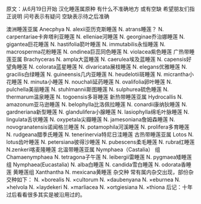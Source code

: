 原文：从6月19日开始 汉化睡莲属原种 有什么不准确地方 或有空缺 希望朋友们指正说明
问号表示有疑问 空缺表示待之后准确 

澳洲睡莲亚属 Anecphya
N. alexii亚历克斯睡莲
N. atrans睡莲？
N. carpentariae卡奔塔利亚睡莲
N. elleniae河睡莲
N. georginae乔治娜睡莲
N. gigantea巨花睡莲
N. hastifolia箭叶睡莲
N. immutabilis永恒睡莲
N. macrosperma花粉睡莲
N. ondinea巨蕊同色睡莲
N. violacea紫色睡莲
广热带睡莲亚属 Brachyceras
N. ampla大蓝睡莲
N. caerulea埃及蓝睡莲
N. capensis好望角睡莲
N. colorata蓝星睡莲
N. divaricata展枝睡莲
N. elegans优雅睡莲
N. gracilis白绿睡莲
N. guineensis几内亚睡莲
N. heudelotii斑睡莲
N. micrantha小花睡莲
N. minuta小睡莲
N. nouchali延药睡莲
N. ovalifolia卵叶睡莲
N. pulchella美丽睡莲
N. stuhlmannii斯图睡莲
N. sulphurea硫色睡莲
N. thermarum温泉睡莲
N. togoensis多哥睡莲
新热带睡莲亚属 Hydrocallis
N. amazonum亚马逊睡莲
N. belophylla比洛佩拉睡莲
N. conardii康纳狄睡莲
N. gardneriana新型睡莲
N. glandulifera小腺睡莲
N. lasiophylla绵毛叶脉睡莲
N. lingulata舌状睡莲
N. oxypetala尖瓣睡莲
N. jamesoniana詹姆森睡莲
N. novogranatensis诺闻格兰睡莲
N. potamophila河溪睡莲
N. prolifera多育睡莲
N. rudgeana腊季氏睡莲
N. tenerinervia特尼日洼睡莲
古热带睡莲亚属 Lotos
N. lotus齿叶睡莲
N. petersiana彼得沙睡莲
N. pubescens柔毛睡莲
N. rubra红睡莲
N.zenkeri喀麦隆睡莲 
北温带睡莲亚属 Nymphaea（Castalia）
组 Chamaenymphaea
N. tetragona子午莲
N. leibergii雷睡莲
N. pygmaea矮睡莲
组 Nymphaea(Eucastalia)
N. alba白睡莲
N. candida雪白睡莲
N. odorata香睡莲
黄睡莲组 Xanthantha
N. mexicana黄睡莲
杂交种
  常有属内杂交出现，部份杂交种如下：
N. ×borealis
N. ×cultorum
N. ×daubenyana
N. ×eburnea
N. ×helvola
N. ×laydekeri
N. ×marliacea
N. ×ortgiesiana
N. ×thiona
后记：十年过后看看很多其实是被沿用过的。